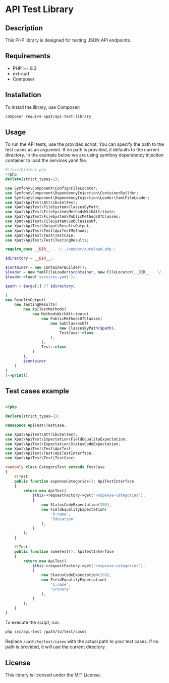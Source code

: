 # API Test Library

## Description

This PHP library is designed for testing JSON API endpoints.

## Requirements

- PHP >= 8.3
- ext-curl
- Composer

## Installation

To install the library, use Composer:

```bash
composer require xpat/api-test-library
```

## Usage

To run the API tests, use the provided script. You can specify the path to the test cases as an argument. If no path is provided, it defaults to the current directory.
In the example below we are using symfony dependency injection container to load the services.yaml file.

```php
#!/usr/bin/env php
<?php
declare(strict_types=1);

use Symfony\Component\Config\FileLocator;
use Symfony\Component\DependencyInjection\ContainerBuilder;
use Symfony\Component\DependencyInjection\Loader\YamlFileLoader;
use Xpat\ApiTest\Attribute\Test;
use Xpat\ApiTest\FileSystem\ClassesByPath;
use Xpat\ApiTest\FileSystem\MethodsWithAttribute;
use Xpat\ApiTest\FileSystem\PublicMethodsOfClasses;
use Xpat\ApiTest\FileSystem\SubClassesOf;
use Xpat\ApiTest\Output\ResultsOutput;
use Xpat\ApiTest\Test\ApiTestMethods;
use Xpat\ApiTest\Test\TestCase;
use Xpat\ApiTest\Test\TestingResults;

require_once __DIR__ . '/../vendor/autoload.php';

$directory = __DIR__;

$container = new ContainerBuilder();
$loader = new YamlFileLoader($container, new FileLocator(__DIR__ . '/../config'));
$loader->load('services.yaml');

$path = $argv[1] ?? $directory;

(
new ResultsOutput(
    new TestingResults(
        new ApiTestMethods(
            new MethodsWithAttribute(
                new PublicMethodsOfClasses(
                    new SubClassesOf(
                        new ClassesByPath($path),
                        TestCase::class
                    ),
                ),
                Test::class
            )
        ),
        $container
    )
)
)->print();
```

## Test cases example

```php

<?php

declare(strict_types=1);

namespace ApiTest\TestCase;

use Xpat\ApiTest\Attribute\Test;
use Xpat\ApiTest\Expectation\FieldEqualityExpectation;
use Xpat\ApiTest\Expectation\StatusCodeExpectation;
use Xpat\ApiTest\Test\ApiTest;
use Xpat\ApiTest\Test\ApiTestInterface;
use Xpat\ApiTest\Test\TestCase;

readonly class CategoryTest extends TestCase
{
    #[Test]
    public function expenseCategories(): ApiTestInterface
    {
        return new ApiTest(
            $this->requestFactory->get('/expense-categories'),
            [
                new StatusCodeExpectation(200),
                new FieldEqualityExpectation(
                    '0.name',
                    'Education'
                ),
            ]
        );
    }

    #[Test]
    public function someTest(): ApiTestInterface
    {
        return new ApiTest(
            $this->requestFactory->get('/expense-categories'),
            [
                new StatusCodeExpectation(200),
                new FieldEqualityExpectation(
                    '1.name',
                    'Grocery'
                ),
            ]
        );
    }
}
```

To execute the script, run:

```bash
php src/api-test /path/to/test/cases
```

Replace `/path/to/test/cases` with the actual path to your test cases. If no path is provided, it will use the current directory.

## License

This library is licensed under the MIT License.